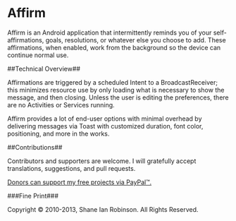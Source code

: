 Affirm
======

Affirm is an Android application that intermittently reminds you of your self-affirmations, goals, resolutions, or whatever else you choose to add.
These affirmations, when enabled, work from the background so the device can continue normal use.

##Technical Overview##

Affirmations are triggered by a scheduled Intent to a BroadcastReceiver; this minimizes resource use by only loading what is necessary to show the message, and then closing. Unless the user is editing the preferences, there are no Activities or Services running.

Affirm provides a lot of end-user options with minimal overhead by delivering messages via Toast with customized duration, font color, positioning, and more in the works.

##Contributions##

Contributors and supporters are welcome. I will gratefully accept translations, suggestions, and pull requests.

<a class="donateLink" href="https://www.paypal.com/cgi-bin/webscr?cmd=_xclick&business=shane@codeshane.com&item_name=Donation+for+Affirm">Donors can support my free projects via PayPal™.</a>

###Fine Print###

Copyright © 2010-2013, Shane Ian Robinson. All Rights Reserved.
